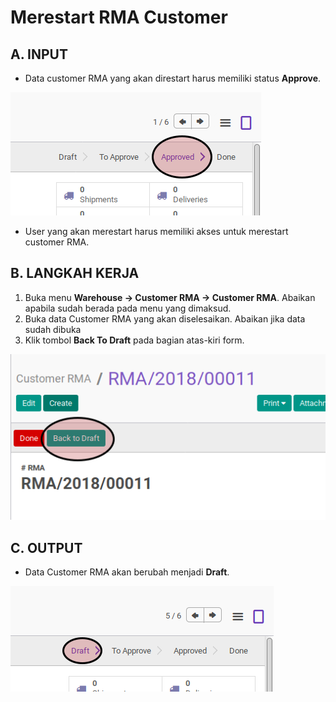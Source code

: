 # Merestart RMA Customer

## A. INPUT

* Data customer RMA yang akan direstart harus memiliki status **Approve**.

![](../../img/customer-rma/status-approve.png)

* User yang akan merestart harus memiliki akses untuk merestart customer RMA.

## B. LANGKAH KERJA

1. Buka menu **Warehouse -> Customer RMA -> Customer RMA**. Abaikan apabila sudah berada pada menu yang dimaksud.
2. Buka data Customer RMA yang akan diselesaikan. Abaikan jika data sudah dibuka
3. Klik tombol **Back To Draft** pada bagian atas-kiri form.

![](../../img/customer-rma/tombol-restart.png)

## C. OUTPUT

* Data Customer RMA akan berubah menjadi **Draft**.

![](../../img/customer-rma/status-draft.png)
